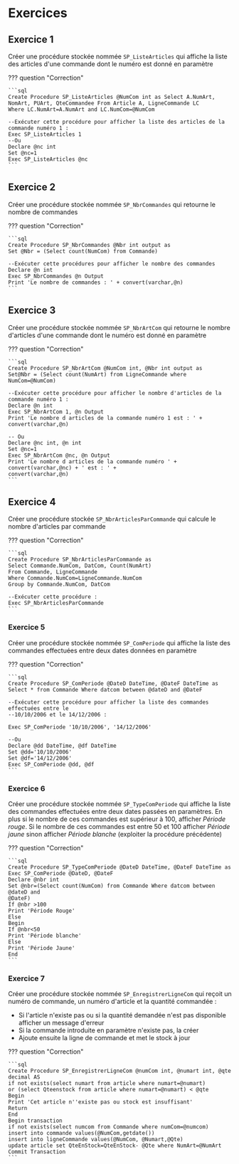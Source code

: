 # Exercices

## Exercice 1
Créer une procédure stockée nommée `SP_ListeArticles` qui affiche la liste des articles d'une commande dont le numéro est donné en paramètre 

??? question "Correction"

    ```sql
    Create Procedure SP_ListeArticles @NumCom int as Select A.NumArt, NomArt, PUArt, QteCommandee From Article A, LigneCommande LC
    Where LC.NumArt=A.NumArt and LC.NumCom=@NumCom

    --Exécuter cette procédure pour afficher la liste des articles de la commande numéro 1 :
    Exec SP_ListeArticles 1
    --Ou
    Declare @nc int
    Set @nc=1
    Exec SP_ListeArticles @nc
    ```

## Exercice 2 

Créer une procédure stockée nommée `SP_NbrCommandes` qui retourne le nombre de commandes 

??? question "Correction"

    ```sql
    Create Procedure SP_NbrCommandes @Nbr int output as
    Set @Nbr = (Select count(NumCom) from Commande)

    --Exécuter cette procédures pour afficher le nombre des commandes
    Declare @n int
    Exec SP_NbrCommandes @n Output
    Print 'Le nombre de commandes : ' + convert(varchar,@n)
    ```

## Exercice 3

Créer une procédure stockée nommée `SP_NbrArtCom` qui retourne le nombre d'articles d'une commande dont le numéro est donné en paramètre 

??? question "Correction"

    ```sql
    Create Procedure SP_NbrArtCom @NumCom int, @Nbr int output as
    Set@Nbr = (Select count(NumArt) from LigneCommande where NumCom=@NumCom)

    --Exécuter cette procédure pour afficher le nombre d'articles de la commande numéro 1 :
    Declare @n int
    Exec SP_NbrArtCom 1, @n Output
    Print 'Le nombre d articles de la commande numéro 1 est : ' + convert(varchar,@n) 
    
    -- Ou
    Declare @nc int, @n int
    Set @nc=1
    Exec SP_NbrArtCom @nc, @n Output
    Print 'Le nombre d articles de la commande numéro ' + convert(varchar,@nc) + ' est : ' +
    convert(varchar,@n)
    ```

## Exercice 4
Créer une procédure stockée `SP_NbrArticlesParCommande` qui calcule le nombre d'articles par commande

??? question "Correction"

    ```sql
    Create Procedure SP_NbrArticlesParCommande as
    Select Commande.NumCom, DatCom, Count(NumArt)
    From Commande, LigneCommande
    Where Commande.NumCom=LigneCommande.NumCom
    Group by Commande.NumCom, DatCom

    --Exécuter cette procédure :
    Exec SP_NbrArticlesParCommande
    ```

### Exercice 5

Créer une procédure stockée nommée `SP_ComPeriode` qui affiche la liste des commandes effectuées entre deux dates données en paramètre 

??? question "Correction"

    ```sql
    Create Procedure SP_ComPeriode @DateD DateTime, @DateF DateTime as
    Select * from Commande Where datcom between @dateD and @DateF

    --Exécuter cette procédure pour afficher la liste des commandes effectuées entre le
    --10/10/2006 et le 14/12/2006 :

    Exec SP_ComPeriode '10/10/2006', '14/12/2006'

    --Ou
    Declare @dd DateTime, @df DateTime
    Set @dd='10/10/2006'
    Set @df='14/12/2006'
    Exec SP_ComPeriode @dd, @df
    ```

### Exercice 6

Créer une procédure stockée nommée `SP_TypeComPeriode` qui affiche la liste des commandes effectuées entre deux dates passées en paramètres. En plus si le nombre de ces commandes est supérieur à 100, afficher *Période rouge*. Si le nombre de ces commandes est entre 50 et 100 afficher *Période jaune* sinon afficher *Période blanche* (exploiter la procédure précédente)

??? question "Correction"

    ```sql
    Create Procedure SP_TypeComPeriode @DateD DateTime, @DateF DateTime as
    Exec SP_ComPeriode @DateD, @DateF
    Declare @nbr int
    Set @nbr=(Select count(NumCom) from Commande Where datcom between @dateD and
    @DateF)
    If @nbr >100
    Print 'Période Rouge'
    Else
    Begin
    If @nbr<50
    Print 'Période blanche'
    Else
    Print 'Période Jaune'
    End
    ```

### Exercice 7

Créer une procédure stockée nommée `SP_EnregistrerLigneCom` qui reçoit un numéro de commande, un numéro d'article et la quantité commandée :<br />
- Si l'article n'existe pas ou si la quantité demandée n'est pas disponible afficher un message d'erreur <br />
- Si la commande introduite en paramètre n'existe pas, la créer <br />
- Ajoute ensuite la ligne de commande et met le stock à jour

??? question "Correction"

    ```sql
    Create Procedure SP_EnregistrerLigneCom @numCom int, @numart int, @qte decimal AS
    if not exists(select numart from article where numart=@numart)
    or (select Qteenstock from article where numart=@numart) < @qte
    Begin
    Print 'Cet article n''existe pas ou stock est insuffisant'
    Return
    End
    Begin transaction
    if not exists(select numcom from Commande where numCom=@numcom)
    insert into commande values(@NumCom,getdate())
    insert into ligneCommande values(@NumCom, @Numart,@Qte)
    update article set QteEnStock=QteEnStock- @Qte where NumArt=@NumArt
    Commit Transaction
    ```
